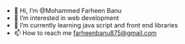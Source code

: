 - 👋 Hi, I’m @Mohammed Farheen Banu
- 👀 I’m interested in web development
- 🌱 I’m currently learning java script and front end libraries
- 📫 How to reach me farheenbanu875@gmail.com

<!---
MohammedFarheen/MohammedFarheen is a ✨ special ✨ repository because its `README.md` (this file) appears on your GitHub profile.
You can click the Preview link to take a look at your changes.
--->
